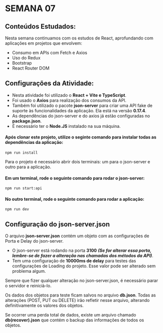 # SEMANA 07

## Conteúdos Estudados:

Nesta semana continuamos com os estudos de React, aprofundando com aplicações em projetos que envolvem:

- Consumo em APIs com Fetch e Axios
- Uso do Redux
- Bootstrap
- React Router DOM

## Configurações da Atividade:

- Nesta atividade foi utilizado o **React + Vite e TypeScript**.
- Foi usado o **Axios** para realização dos consumos da API.
- Também foi utilizado o pacote **json-server** para criar uma API fake de suporte às funcionalidades da aplicação. Ela está na versão **0.17.4**.
- As dependências do json-server e do axios já estão configuradas no **package.json**.
- É necessário ter o **Node.JS** instalado na sua máquina.

#### Após clonar este projeto, utilize o seginte comando para instalar todas as dependências da aplicação:

```
npm run install
```

Para o projeto é necessário abrir dois terminais: um para o json-server e outro para a aplicação.

#### Em um terminal, rode o seguinte comando para rodar o json-server:
```
npm run start:api
```

#### No outro terminal, rode o seguinte comando para rodar a aplicação:
```
npm run dev
```

## Configuração do json-server.json

O arquivo **json-server.json** contém um objeto com as configurações de Porta e Delay do json-server.

- O json-server está rodando na porta **3100** ***(Se for alterar essa porta, lembre-se de fazer a alteração nas chamadas dos métodos da API)***.
- Tem uma configuração de **10000ms de delay** para testes das configurações de Loading do projeto. Esse valor pode ser alterado sem problema algum.

Sempre que fizer qualquer alteração no json-server.json, é necessário parar o servidor e reinicià-lo.

Os dados dos objetos para teste ficam salvos no arquivo **db.json**. Todas as alterações (POST, PUT ou DELETE) irão refletir nesse arquivo, alterando definitivamente os valores dos objetos.

Se ocorrer uma perda total de dados, existe um arquivo chamado **db(recover).json** que contém o backup das informações de todos os objetos.